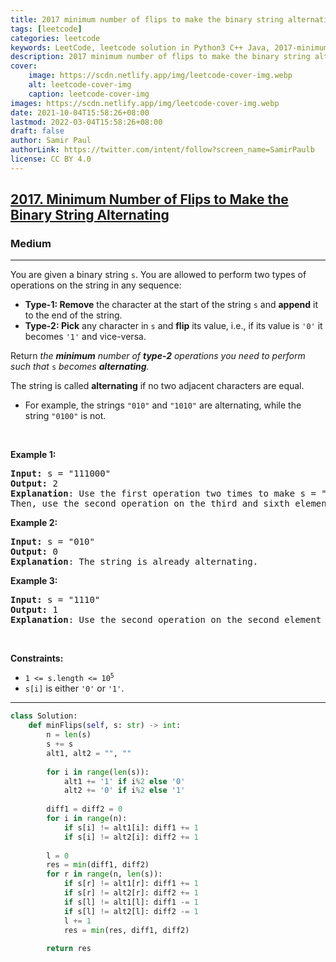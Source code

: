 ```yaml
---
title: 2017 minimum number of flips to make the binary string alternating
tags: [leetcode]
categories: leetcode
keywords: LeetCode, leetcode solution in Python3 C++ Java, 2017-minimum-number-of-flips-to-make-the-binary-string-alternating solution
description: 2017 minimum number of flips to make the binary string alternating LeetCode Solution Explained
cover:
    image: https://scdn.netlify.app/img/leetcode-cover-img.webp
    alt: leetcode-cover-img
    caption: leetcode-cover-img
images: https://scdn.netlify.app/img/leetcode-cover-img.webp
date: 2021-10-04T15:58:26+08:00
lastmod: 2022-03-04T15:58:26+08:00
draft: false
author: Samir Paul
authorLink: https://twitter.com/intent/follow?screen_name=SamirPaulb
license: CC BY 4.0
---
```



<h2><a href="https://leetcode.com/problems/minimum-number-of-flips-to-make-the-binary-string-alternating">2017. Minimum Number of Flips to Make the Binary String Alternating</a></h2><h3>Medium</h3><hr><p>You are given a binary string <code>s</code>. You are allowed to perform two types of operations on the string in any sequence:</p>

<ul>
	<li><strong>Type-1: Remove</strong> the character at the start of the string <code>s</code> and <strong>append</strong> it to the end of the string.</li>
	<li><strong>Type-2: Pick</strong> any character in <code>s</code> and <strong>flip</strong> its value, i.e., if its value is <code>&#39;0&#39;</code> it becomes <code>&#39;1&#39;</code> and vice-versa.</li>
</ul>

<p>Return <em>the <strong>minimum</strong> number of <strong>type-2</strong> operations you need to perform</em> <em>such that </em><code>s</code> <em>becomes <strong>alternating</strong>.</em></p>

<p>The string is called <strong>alternating</strong> if no two adjacent characters are equal.</p>

<ul>
	<li>For example, the strings <code>&quot;010&quot;</code> and <code>&quot;1010&quot;</code> are alternating, while the string <code>&quot;0100&quot;</code> is not.</li>
</ul>

<p>&nbsp;</p>
<p><strong class="example">Example 1:</strong></p>

<pre>
<strong>Input:</strong> s = &quot;111000&quot;
<strong>Output:</strong> 2
<strong>Explanation</strong>: Use the first operation two times to make s = &quot;100011&quot;.
Then, use the second operation on the third and sixth elements to make s = &quot;10<u>1</u>01<u>0</u>&quot;.
</pre>

<p><strong class="example">Example 2:</strong></p>

<pre>
<strong>Input:</strong> s = &quot;010&quot;
<strong>Output:</strong> 0
<strong>Explanation</strong>: The string is already alternating.
</pre>

<p><strong class="example">Example 3:</strong></p>

<pre>
<strong>Input:</strong> s = &quot;1110&quot;
<strong>Output:</strong> 1
<strong>Explanation</strong>: Use the second operation on the second element to make s = &quot;1<u>0</u>10&quot;.
</pre>

<p>&nbsp;</p>
<p><strong>Constraints:</strong></p>

<ul>
	<li><code>1 &lt;= s.length &lt;= 10<sup>5</sup></code></li>
	<li><code>s[i]</code> is either <code>&#39;0&#39;</code> or <code>&#39;1&#39;</code>.</li>
</ul>


---




```python
class Solution:
    def minFlips(self, s: str) -> int:
        n = len(s)
        s += s
        alt1, alt2 = "", ""
        
        for i in range(len(s)):
            alt1 += '1' if i%2 else '0'
            alt2 += '0' if i%2 else '1'
        
        diff1 = diff2 = 0
        for i in range(n):
            if s[i] != alt1[i]: diff1 += 1
            if s[i] != alt2[i]: diff2 += 1
        
        l = 0
        res = min(diff1, diff2)
        for r in range(n, len(s)):
            if s[r] != alt1[r]: diff1 += 1
            if s[r] != alt2[r]: diff2 += 1
            if s[l] != alt1[l]: diff1 -= 1
            if s[l] != alt2[l]: diff2 -= 1
            l += 1
            res = min(res, diff1, diff2)
        
        return res
```
